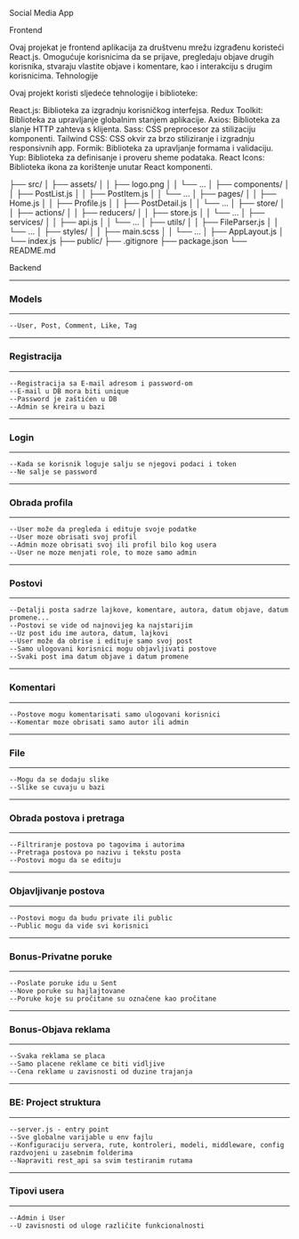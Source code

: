 
Social Media App 

Frontend

Ovaj projekat je frontend aplikacija za društvenu mrežu izgrađenu koristeći React.js. 
Omogućuje korisnicima da se prijave, pregledaju objave drugih korisnika, stvaraju vlastite objave i komentare, 
kao i interakciju s drugim korisnicima. Tehnologije

Ovaj projekt koristi sljedeće tehnologije i biblioteke:

React.js: Biblioteka za izgradnju korisničkog interfejsa.
Redux Toolkit: Biblioteka za upravljanje globalnim stanjem aplikacije.
Axios: Biblioteka za slanje HTTP zahteva s klijenta.
Sass: CSS preprocesor za stilizaciju komponenti.
Tailwind CSS: CSS okvir za brzo stiliziranje i izgradnju responsivnih app.
Formik: Biblioteka za upravljanje formama i validaciju.
Yup: Biblioteka za definisanje i proveru sheme podataka.
React Icons: Biblioteka ikona za korištenje unutar React komponenti.


├── src/
│   ├── assets/
│   │   ├── logo.png
│   │   └── ...
│   ├── components/
│   │   ├── PostList.js
│   │   ├── PostItem.js
│   │   └── ...
│   ├── pages/
│   │   ├── Home.js
│   │   ├── Profile.js
│   │   ├── PostDetail.js
│   │   └── ...
│   ├── store/
│   │   ├── actions/
│   │   ├── reducers/
│   │   ├── store.js
│   │   └── ...
│   ├── services/
│   │   ├── api.js
│   │   └── ...
│   ├── utils/
│   │   ├── FileParser.js
│   │   └── ...
│   ├── styles/
│   │   ├── main.scss
│   │   └── ...
│   ├── AppLayout.js
│   └── index.js
├── public/
├── .gitignore
├── package.json
└── README.md


Backend

---

### Models

---

    --User, Post, Comment, Like, Tag

---

### Registracija

---

    --Registracija sa E-mail adresom i password-om
    --E-mail u DB mora biti unique
    --Password je zaštićen u DB
    --Admin se kreira u bazi

---

### Login

---

    --Kada se korisnik loguje salju se njegovi podaci i token
    --Ne salje se password

---

### Obrada profila

---

    --User može da pregleda i edituje svoje podatke
    --User moze obrisati svoj profil
    --Admin moze obrisati svoj ili profil bilo kog usera
    --User ne moze menjati role, to moze samo admin

---

### Postovi

---

    --Detalji posta sadrze lajkove, komentare, autora, datum objave, datum promene...
    --Postovi se vide od najnovijeg ka najstarijim
    --Uz post idu ime autora, datum, lajkovi
    --User može da obrise i edituje samo svoj post
    --Samo ulogovani korisnici mogu objavljivati postove
    --Svaki post ima datum objave i datum promene

---

### Komentari

---

    --Postove mogu komentarisati samo ulogovani korisnici
    --Komentar moze obrisati samo autor ili admin

---

### File

---

    --Mogu da se dodaju slike
    --Slike se cuvaju u bazi

---

### Obrada postova i pretraga

---

    --Filtriranje postova po tagovima i autorima
    --Pretraga postova po nazivu i tekstu posta
    --Postovi mogu da se edituju

---

### Objavljivanje postova

---

    --Postovi mogu da budu private ili public
    --Public mogu da vide svi korisnici

---

### Bonus-Privatne poruke

---

    --Poslate poruke idu u Sent
    --Nove poruke su hajlajtovane
    --Poruke koje su pročitane su označene kao pročitane

---

### Bonus-Objava reklama

---

    --Svaka reklama se placa
    --Samo placene reklame ce biti vidljive
    --Cena reklame u zavisnosti od duzine trajanja

---

### BE: Project struktura

---

    --server.js - entry point
    --Sve globalne varijable u env fajlu
    --Konfiguraciju servera, rute, kontroleri, modeli, middleware, config razdvojeni u zasebnim folderima
    --Napraviti rest_api sa svim testiranim rutama

---

### Tipovi usera

---

    --Admin i User
    --U zavisnosti od uloge različite funkcionalnosti
